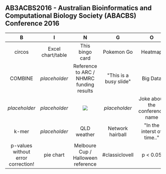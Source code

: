 ## AB3ACBS2016 -  Australian Bioinformatics and Computational Biology Society (ABACBS) Conference 2016

| B                | I                       | N              | G             | O                    |  
| :-----------:    | :-------------:         | :-------------:                                         | :-------------:                                     | :-------------:      |  
| circos |   Excel chart/table               |        This bingo card                             |   Pokemon Go      |  Heatmap|
|COMBINE   | *placeholder* |        Reference to ARC / NHMRC funding results       |   "This is a busy slide"     |    Big Data           |  
|  *placeholder*       |    *placeholder* | <a href="http://www.abacbs.org/conference"><img src="abacbs.png"></a> | *placeholder*       |Joke about the conference name  |  
| k-mer    |     *placeholder*     |        QLD weather            |   Network hairball   |     "In the interst of time.."       |  
|  p-values without error correction!    |  pie chart   |   Melboure Cup / Halloween reference | #classiclovell  |    p < 0.05 |  
